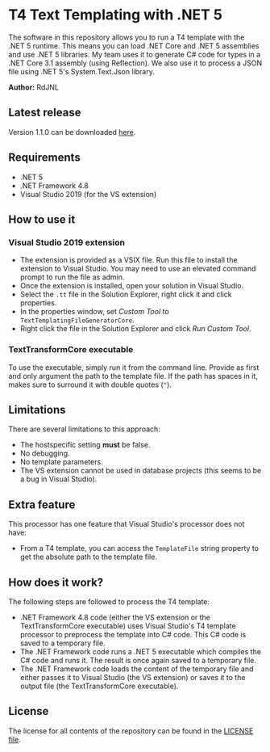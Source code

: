 ﻿# T4 Text Templating with .NET 5
The software in this repository allows you to run a T4 template with the .NET 5 runtime. This means you can load .NET Core and .NET 5 assemblies and use .NET 5 libraries. My team uses it to generate C# code for types in a .NET Core 3.1 assembly (using Reflection). We also use it to process a JSON file using .NET 5's System.Text.Json library.

__Author:__ RdJNL

## Latest release
Version 1.1.0 can be downloaded [here](https://github.com/RdJNL/TextTemplatingCore/releases/download/v1.1.0/TextTemplatingCore_v1.1.0.zip).

## Requirements
- .NET 5
- .NET Framework 4.8
- Visual Studio 2019 (for the VS extension)

## How to use it

### Visual Studio 2019 extension
- The extension is provided as a VSIX file. Run this file to install the extension to Visual Studio. You may need to use an elevated command prompt to run the file as admin.
- Once the extension is installed, open your solution in Visual Studio.
- Select the `.tt` file in the Solution Explorer, right click it and click properties.
- In the properties window, set _Custom Tool_ to `TextTemplatingFileGeneratorCore`.
- Right click the file in the Solution Explorer and click _Run Custom Tool_.

### TextTransformCore executable
To use the executable, simply run it from the command line. Provide as first and only argument the path to the template file. If the path has spaces in it, makes sure to surround it with double quotes (`"`).

## Limitations
There are several limitations to this approach:
- The hostspecific setting __must__ be false.
- No debugging.
- No template parameters.
- The VS extension cannot be used in database projects (this seems to be a bug in Visual Studio).

## Extra feature
This processor has one feature that Visual Studio's processor does not have:
- From a T4 template, you can access the `TemplateFile` string property to get the absolute path to the template file.

## How does it work?
The following steps are followed to process the T4 template:
- .NET Framework 4.8 code (either the VS extension or the TextTransformCore executable) uses Visual Studio's T4 template processor to preprocess the template into C# code. This C# code is saved to a temporary file.
- The .NET Framework code runs a .NET 5 executable which compiles the C# code and runs it. The result is once again saved to a temporary file.
- The .NET Framework code loads the content of the temporary file and either passes it to Visual Studio (the VS extension) or saves it to the output file (the TextTransformCore executable).

## License
The license for all contents of the repository can be found in the [LICENSE file](https://github.com/RdJNL/TextTemplatingCore/blob/master/LICENSE).
